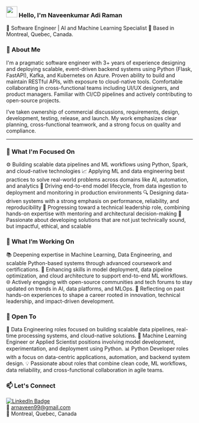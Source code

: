 ### <img src="https://media.giphy.com/media/hvRJCLFzcasrR4ia7z/giphy.gif" width="30px"> Hello, I'm Naveenkumar Adi Raman

🔧 Software Engineer | AI and Machine Learning Specialist 
📍 Based in Montreal, Quebec, Canada.


### 🚀 About Me

I'm a pragmatic software engineer with 3+ years of experience designing and deploying scalable, event-driven backend systems using Python (Flask, FastAPI), Kafka, and Kubernetes on Azure. Proven ability to build and maintain RESTful APIs, with exposure to cloud-native tools. Comfortable collaborating in cross-functional teams including UI/UX designers, and product managers. Familiar with CI/CD pipelines and actively contributing to open-source projects.

I’ve taken ownership of commercial discussions, requirements, design, development, testing, release, and launch. My work emphasizes clear planning, cross-functional teamwork, and a strong focus on quality and compliance.

---

### 🎯 What I'm Focused On

⚙️ Building scalable data pipelines and ML workflows using Python, Spark, and cloud-native technologies
📈 Applying ML and data engineering best practices to solve real-world problems across domains like AI, automation, and analytics
🧠 Driving end-to-end model lifecycle, from data ingestion to deployment and monitoring in production environments
🔍 Designing data-driven systems with a strong emphasis on performance, reliability, and reproducibility
🧩 Progressing toward a technical leadership role, combining hands-on expertise with mentoring and architectural decision-making
🚀 Passionate about developing solutions that are not just technically sound, but impactful, ethical, and scalable


### 🔭 What I’m Working On
 
📚 Deepening expertise in Machine Learning, Data Engineering, and scalable Python-based systems through advanced coursework and certifications.
🧠 Enhancing skills in model deployment, data pipeline optimization, and cloud architecture to support end-to-end ML workflows.
🌐 Actively engaging with open-source communities and tech forums to stay updated on trends in AI, data platforms, and MLOps.
🚀 Reflecting on past hands-on experiences to shape a career rooted in innovation, technical leadership, and impact-driven development.


### 🌱 Open To

🎯 Data Engineering roles focused on building scalable data pipelines, real-time processing systems, and cloud-native solutions.
🧠 Machine Learning Engineer or Applied Scientist positions involving model development, experimentation, and deployment using Python.
📊 Python Developer roles with a focus on data-centric applications, automation, and backend system design.
💡 Passionate about roles that combine clean code, ML workflows, data reliability, and cross-functional collaboration in agile teams.


### 📫 Let's Connect

[![LinkedIn Badge](https://img.shields.io/badge/-LinkedIn-blue?style=flat-square&logo=Linkedin&logoColor=white&link=https://www.linkedin.com/in/suryakumardevarajan/)](https://www.linkedin.com/in/naveen99/)  
📧 arnaveen99@gmail.com  
📍 Montreal, Quebec, Canada
